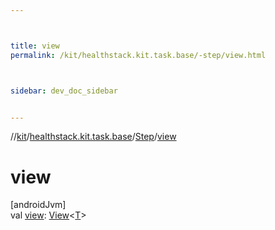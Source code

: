 ```yaml
---



title: view
permalink: /kit/healthstack.kit.task.base/-step/view.html



sidebar: dev_doc_sidebar


---
```




//[kit](/kit.html)/[healthstack.kit.task.base](../index.html)/[Step](index.html)/[view](view.html)



# view



[androidJvm]\
val [view](view.html): [View](../-view/index.html)&lt;[T](index.html)&gt;






